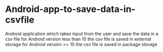 # Android-app-to-save-data-in-csvfile

Android application which takes input from the user and save the data in a csv file
for Android version less than 10 the csv file is saved in external storage
for Android version >= 10 the csv file is saved in package storage
